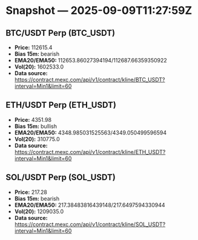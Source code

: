 # Snapshot — 2025-09-09T11:27:59Z

## BTC/USDT Perp (BTC_USDT)
- **Price:** 112615.4
- **Bias 15m:** bearish
- **EMA20/EMA50:** 112653.86027394194/112687.66359350922
- **Vol(20):** 1602533.0
- **Data source:** https://contract.mexc.com/api/v1/contract/kline/BTC_USDT?interval=Min1&limit=60

## ETH/USDT Perp (ETH_USDT)
- **Price:** 4351.98
- **Bias 15m:** bullish
- **EMA20/EMA50:** 4348.985031525563/4349.050499596594
- **Vol(20):** 310775.0
- **Data source:** https://contract.mexc.com/api/v1/contract/kline/ETH_USDT?interval=Min1&limit=60

## SOL/USDT Perp (SOL_USDT)
- **Price:** 217.28
- **Bias 15m:** bearish
- **EMA20/EMA50:** 217.38483816439148/217.6497594330944
- **Vol(20):** 1209035.0
- **Data source:** https://contract.mexc.com/api/v1/contract/kline/SOL_USDT?interval=Min1&limit=60

